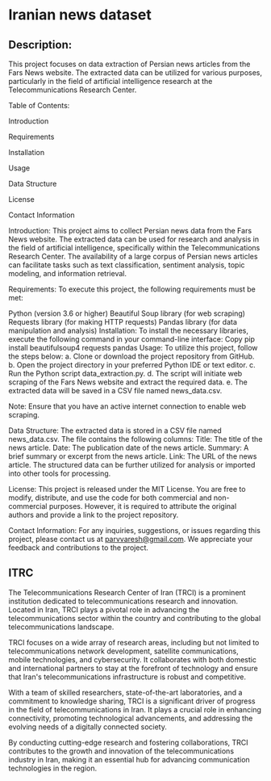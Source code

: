 # Iranian news dataset


## Description:
This project focuses on data extraction of Persian news articles from the Fars News website. The extracted data can be utilized for various purposes, particularly in the field of artificial intelligence research at the Telecommunications Research Center.

Table of Contents:

Introduction

Requirements

Installation

Usage

Data Structure

License

Contact Information

Introduction:
This project aims to collect Persian news data from the Fars News website. The extracted data can be used for research and analysis in the field of artificial intelligence, specifically within the Telecommunications Research Center. The availability of a large corpus of Persian news articles can facilitate tasks such as text classification, sentiment analysis, topic modeling, and information retrieval.

Requirements:
To execute this project, the following requirements must be met:

Python (version 3.6 or higher)
Beautiful Soup library (for web scraping)
Requests library (for making HTTP requests)
Pandas library (for data manipulation and analysis)
Installation:
To install the necessary libraries, execute the following command in your command-line interface:
Copy
pip install beautifulsoup4 requests pandas
Usage:
To utilize this project, follow the steps below:
a. Clone or download the project repository from GitHub.
b. Open the project directory in your preferred Python IDE or text editor.
c. Run the Python script data_extraction.py.
d. The script will initiate web scraping of the Fars News website and extract the required data.
e. The extracted data will be saved in a CSV file named news_data.csv.

Note: Ensure that you have an active internet connection to enable web scraping.

Data Structure:
The extracted data is stored in a CSV file named news_data.csv. The file contains the following columns:
Title: The title of the news article.
Date: The publication date of the news article.
Summary: A brief summary or excerpt from the news article.
Link: The URL of the news article.
The structured data can be further utilized for analysis or imported into other tools for processing.

License:
This project is released under the MIT License. You are free to modify, distribute, and use the code for both commercial and non-commercial purposes. However, it is required to attribute the original authors and provide a link to the project repository.

Contact Information:
For any inquiries, suggestions, or issues regarding this project, please contact us at  parvvaresh@gmail.com. We appreciate your feedback and contributions to the project.


## ITRC
The Telecommunications Research Center of Iran (TRCI) is a prominent institution dedicated to telecommunications research and innovation. Located in Iran, TRCI plays a pivotal role in advancing the telecommunications sector within the country and contributing to the global telecommunications landscape.

TRCI focuses on a wide array of research areas, including but not limited to telecommunications network development, satellite communications, mobile technologies, and cybersecurity. It collaborates with both domestic and international partners to stay at the forefront of technology and ensure that Iran's telecommunications infrastructure is robust and competitive.

With a team of skilled researchers, state-of-the-art laboratories, and a commitment to knowledge sharing, TRCI is a significant driver of progress in the field of telecommunications in Iran. It plays a crucial role in enhancing connectivity, promoting technological advancements, and addressing the evolving needs of a digitally connected society.

By conducting cutting-edge research and fostering collaborations, TRCI contributes to the growth and innovation of the telecommunications industry in Iran, making it an essential hub for advancing communication technologies in the region.
